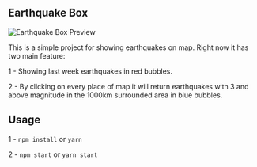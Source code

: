 
## Earthquake Box

![Earthquake Box Preview](https://raw.githubusercontent.com/kiano0sh/earthquake-box/master/preview.png)

This is a simple project for showing earthquakes on map. Right now it has two main feature:

1 - Showing last week earthquakes in red bubbles.

2 - By clicking on every place of map it will return earthquakes with 3 and above magnitude in the 1000km surrounded area in blue bubbles.

## Usage

1 - `npm install` or `yarn`

2 - `npm start` or `yarn start`